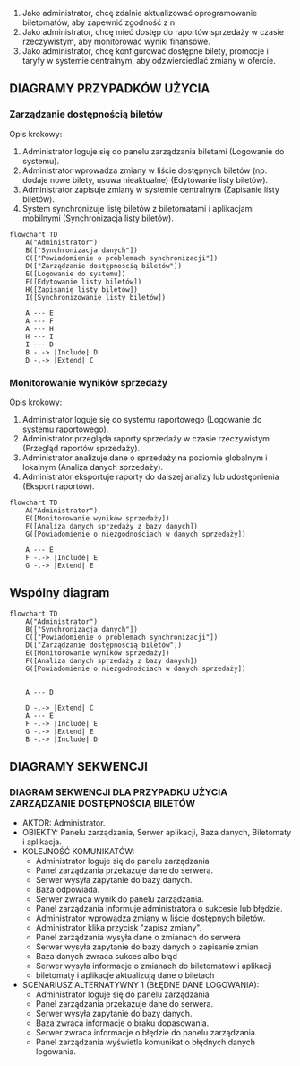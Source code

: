 1. Jako administrator, chcę zdalnie aktualizować oprogramowanie biletomatów,
aby zapewnić zgodność z n
2. Jako administrator, chcę mieć dostęp do raportów sprzedaży w czasie 
rzeczywistym, aby monitorować wyniki finansowe. 
3. Jako administrator, chcę konfigurować dostępne bilety, promocje i taryfy w 
systemie centralnym, aby odzwierciedlać zmiany w ofercie. 

## DIAGRAMY PRZYPADKÓW UŻYCIA
### Zarządzanie dostępnością biletów

Opis krokowy:
1. Administrator loguje się do panelu zarządzania biletami (Logowanie do
systemu).
2. Administrator wprowadza zmiany w liście dostępnych biletów (np. dodaje nowe
bilety, usuwa nieaktualne) (Edytowanie listy biletów).
3. Administrator zapisuje zmiany w systemie centralnym (Zapisanie listy biletów).
4. System synchronizuje listę biletów z biletomatami i aplikacjami mobilnymi
(Synchronizacja listy biletów).

```mermaid
flowchart TD
    A("Administrator")
    B(["Synchronizacja danych"])
    C(["Powiadomienie o problemach synchronizacji"])
    D(["Zarządzanie dostępnością biletów"])
    E([Logowanie do systemu])
    F([Edytowanie listy biletów])
    H([Zapisanie listy biletów])
    I([Synchronizowanie listy biletów])

    A --- E
    A --- F
    A --- H
    H --- I
    I --- D
    B -.-> |Include| D
    D -.-> |Extend| C
```
### Monitorowanie wyników sprzedaży

Opis krokowy:
1. Administrator loguje się do systemu raportowego (Logowanie do systemu
raportowego).
2. Administrator przegląda raporty sprzedaży w czasie rzeczywistym (Przegląd
raportów sprzedaży).
3. Administrator analizuje dane o sprzedaży na poziomie globalnym i lokalnym
(Analiza danych sprzedaży).
4. Administrator eksportuje raporty do dalszej analizy lub udostępnienia (Eksport
raportów).


```mermaid
flowchart TD
    A("Administrator")
    E([Monitorowanie wyników sprzedaży])
    F([Analiza danych sprzedaży z bazy danych])
    G([Powiadomienie o niezgodnościach w danych sprzedaży])

    A --- E
    F -.-> |Include| E
    G -.-> |Extend| E
```

## Wspólny diagram
```mermaid
flowchart TD
    A("Administrator")
    B(["Synchronizacja danych"])
    C(["Powiadomienie o problemach synchronizacji"])
    D(["Zarządzanie dostępnością biletów"])
    E([Monitorowanie wyników sprzedaży])
    F([Analiza danych sprzedaży z bazy danych])
    G([Powiadomienie o niezgodnościach w danych sprzedaży])

    
    A --- D

    D -.-> |Extend| C
    A --- E
    F -.-> |Include| E
    G -.-> |Extend| E
    B -.-> |Include| D
```


## DIAGRAMY SEKWENCJI
### DIAGRAM SEKWENCJI DLA PRZYPADKU UŻYCIA ZARZĄDZANIE DOSTĘPNOŚCIĄ BILETÓW
- AKTOR: Administrator.
- OBIEKTY: Panelu zarządzania, Serwer aplikacji, Baza danych, Biletomaty i aplikacja.
- KOLEJNOŚĆ KOMUNIKATÓW:
    - Administrator loguje się do panelu zarządzania
    - Panel zarządzania przekazuje dane do serwera.
    - Serwer wysyła zapytanie do bazy danych.
    - Baza odpowiada.
    - Serwer zwraca wynik do panelu zarządzania.
    - Panel zarządzania informuje administratora o sukcesie lub błędzie.
    - Administrator wprowadza zmiany w liście dostępnych biletów.
    - Administrator klika przycisk "zapisz zmiany".
    - Panel zarządzania wysyła dane o zmianach do serwera
    - Serwer wysyła zapytanie do bazy danych o zapisanie zmian
    - Baza danych zwraca sukces albo błąd
    - Serwer wysyła informacje o zmianach do biletomatów i aplikacji
    - biletomaty i aplikacje aktualizują dane o biletach
- SCENARIUSZ ALTERNATYWNY 1 (BŁĘDNE DANE LOGOWANIA):
    - Administrator loguje się do panelu zarządzania
    - Panel zarządzania przekazuje dane do serwera.
    - Serwer wysyła zapytanie do bazy danych.
    - Baza zwraca informacje o braku dopasowania.
    - Serwer zwraca informacje o błędzie do panelu zarządzania.
    - Panel zarządzania wyświetla komunikat o błędnych danych logowania.
